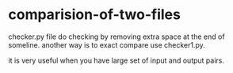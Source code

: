 # comparision-of-two-files

checker.py file do checking by removing extra space at the end of someline.
another way is to exact compare use checker1.py.

it is very useful when you have large set of input and output pairs.
